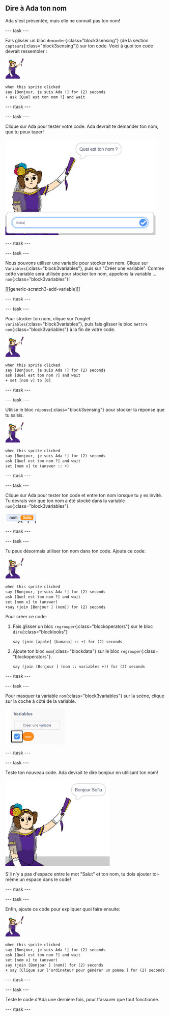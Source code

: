 ## Dire à Ada ton nom

Ada s'est présentée, mais elle ne connaît pas ton nom!

--- task ---

Fais glisser un bloc `demander`{:class="block3sensing"} (de la section `capteurs`{:class="block3sensing"}) sur ton code. Voici à quoi ton code devrait ressembler :

![sprite ada](images/ada-sprite.png)

```blocks3
when this sprite clicked
say [Bonjour, je suis Ada !] for (2) seconds
+ ask [Quel est ton nom ?] and wait
```

--- /task ---

--- task ---

Clique sur Ada pour tester votre code. Ada devrait te demander ton nom, que tu peux taper!

![sprite ada demandant quel est ton nom](images/poetry-input.png)

--- /task ---

--- task ---

Nous pouvons utiliser une variable pour stocker ton nom. Clique sur `Variables`{:class="block3variables"}, puis sur "Créer une variable". Comme cette variable sera utilisée pour stocker ton nom, appelons la variable ... `nom`{:class="block3variables"}!

[[[generic-scratch3-add-variable]]]

--- /task ---

--- task ---

Pour stocker ton nom, clique sur l'onglet `variables`{:class="block3variables"}, puis fais glisser le bloc `mettre nom`{:class="block3variables"} à la fin de votre code.

![sprite ada](images/ada-sprite.png)

```blocks3
when this sprite clicked
say [Bonjour, je suis Ada !] for (2) seconds
ask [Quel est ton nom ?] and wait
+ set [nom v] to [0]
```

--- /task ---

--- task ---

Utilise le bloc `réponse`{:class="block3sensing"} pour stocker la réponse que tu saisis.

![sprite ada](images/ada-sprite.png)

```blocks3
when this sprite clicked
say [Bonjour, je suis Ada !] for (2) seconds
ask [Quel est ton nom ?] and wait
set [nom v] to (answer :: +)
```

--- /task ---

--- task ---

Clique sur Ada pour tester ton code et entre ton nom lorsque tu y es invité. Tu devrais voir que ton nom a été stocké dans la variable `nom`{:class="block3variables"}.

![capture d'écran](images/poetry-name-test.png)

--- /task ---

--- task ---

Tu peux désormais utiliser ton nom dans ton code. Ajoute ce code:

![sprite ada](images/ada-sprite.png)

```blocks3
when this sprite clicked
say [Bonjour, je suis Ada !] for (2) seconds
ask [Quel est ton nom ?] and wait
set [nom v] to (answer)
+say (join [Bonjour ] (nom)) for (2) seconds 
```

Pour créer ce code:

1. Fais glisser un bloc `regrouper`{:class="blockoperators"} sur le bloc `dire`{:class="blocklooks"}
    
    ```blocks3
    say (join [apple] [banana] :: +) for (2) seconds
    ```

2. Ajoute ton bloc `nom`{:class="blockdata"} sur le bloc `regrouper`{:class= "blockoperators"}.
    
    ```blocks3
    say (join [Bonjour ] (nom :: variables +)) for (2) seconds
    ```

--- /task ---

--- task ---

Pour masquer ta variable `nom`{:class="block3variables"} sur la scène, clique sur la coche à côté de la variable.

![coche la variable de nom](images/poetry-tick-annotated.png)

--- /task ---

--- task ---

Teste ton nouveau code. Ada devrait te dire bonjour en utilisant ton nom!

![capture d'écran](images/poetry-name-test2.png)

S'il n'y a pas d'espace entre le mot "Salut" et ton nom, tu dois ajouter toi-même un espace dans le code!

--- /task ---

--- task ---

Enfin, ajoute ce code pour expliquer quoi faire ensuite:

![sprite ada](images/ada-sprite.png)

```blocks3
when this sprite clicked
say [Bonjour, je suis Ada !] for (2) seconds
ask [Quel est ton nom ?] and wait
set [nom v] to (answer)
say (join [Bonjour ] (nom)) for (2) seconds 
+ say [Clique sur l'ordinateur pour générer un poème.] for (2) seconds 
```

--- /task ---

--- task ---

Teste le code d'Ada une dernière fois, pour t'assurer que tout fonctionne.

--- /task ---
